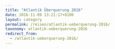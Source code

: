 ```yaml
---
title: "Atlantik Überquerung 2016"
date: 2016-11-09 13:21:17+0100
layout: category
permalink: /reisen/atlantik-ueberquerung-2016/
taxonomy: atlantik-ueberquerung-2016
redirect_from:
  - /atlantik-ueberquerung-2016/
---
```

